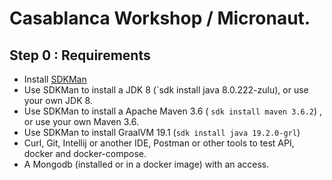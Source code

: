 # Casablanca Workshop / Micronaut.

## Step 0 : Requirements
* Install [SDKMan](https://sdkman.io/)
* Use SDKMan to install a JDK 8 (`sdk install java 8.0.222-zulu), or use your own JDK 8.
* Use SDKMan to install a Apache Maven 3.6 ( `sdk install maven 3.6.2`) , or use your own Maven 3.6.
* Use SDKMan to install GraalVM 19.1 (`sdk install java 19.2.0-grl`)
* Curl, Git, Intellij or another IDE, Postman or other tools to test API, docker and docker-compose.
* A Mongodb (installed or in a docker image) with an access.
